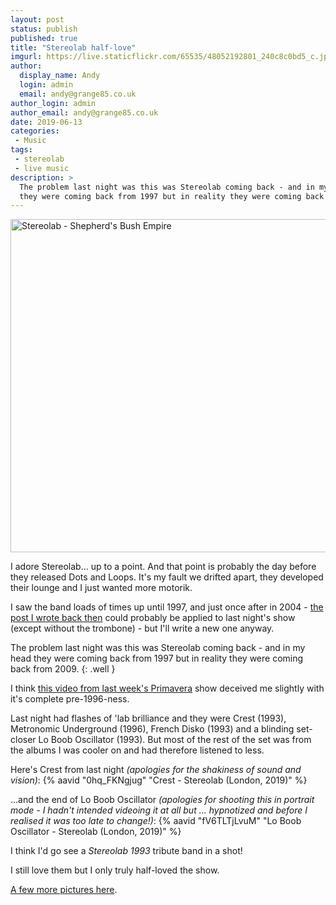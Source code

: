 ```yaml
---
layout: post
status: publish
published: true
title: "Stereolab half-love"
imgurl: https://live.staticflickr.com/65535/48052192801_240c8c0bd5_c.jpg
author:
  display_name: Andy
  login: admin
  email: andy@grange85.co.uk
author_login: admin
author_email: andy@grange85.co.uk
date: 2019-06-13
categories:
 - Music
tags:
 - stereolab
 - live music
description: >
  The problem last night was this was Stereolab coming back - and in my head
  they were coming back from 1997 but in reality they were coming back from 2009.
---
```


<a data-flickr-embed="true"  href="https://www.flickr.com/photos/grange85/48052192801/in/dateposted/" title="Stereolab - Shepherd&#x27;s Bush Empire"><img src="https://live.staticflickr.com/65535/48052192801_240c8c0bd5_c.jpg" width="800" height="533" alt="Stereolab - Shepherd&#x27;s Bush Empire"></a><script async src="//embedr.flickr.com/assets/client-code.js" charset="utf-8"></script>

I adore Stereolab... up to a point. And that point is probably the day before they released Dots and Loops. It's my fault we drifted apart, they developed their lounge and I just wanted more motorik.

I saw the band loads of times up until 1997, and just once after in 2004 - [the post I wrote back then](/swirling/2004/08/25/the-only-band-that-can-still-make-me-dance/) could probably be applied to last night's show (except without the trombone) - but I'll write a new one anyway.
	
The problem last night was this was Stereolab coming back - and in my head they were coming back from 1997 but in reality they were coming back from 2009.
{: .well }

I think [this video from last week's Primavera](https://www.youtube.com/watch?v=n8q1Gdh1ptQ) show deceived me slightly with it's complete pre-1996-ness.

Last night had flashes of 'lab brilliance and they were Crest (1993), Metronomic Underground (1996), French Disko (1993) and a blinding set-closer Lo Boob Oscillator (1993). But most of the rest of the set was from the albums I was cooler on and had therefore listened to less.

Here's Crest from last night _(apologies for the shakiness of sound and vision)_:
{% aavid "0hq_FKNgjug" "Crest - Stereolab (London, 2019)" %}


...and the end of Lo Boob Oscillator _(apologies for shooting this in portrait mode - I hadn't intended videoing it at all but ... hypnotized and before I realised it was too late to change!)_:
{% aavid "fV6TLTjLvuM" "Lo Boob Oscillator - Stereolab (London, 2019)" %}


I think I'd go see a _Stereolab 1993_ tribute band in a shot!

I still love them but I only truly half-loved the show.

[A few more pictures here](https://www.flickr.com/photos/grange85/albums/72157709056528108).